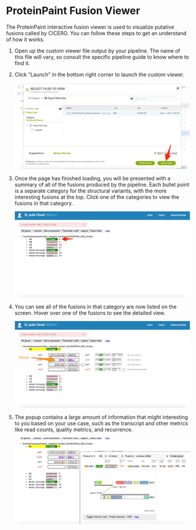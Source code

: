ProteinPaint Fusion Viewer
==========================

The ProteinPaint interactive fusion viewer is used to visualize putative
fusions called by CICERO. You can follow these steps to get an
understand of how it works.

1.  Open up the custom viewer file output by your pipeline. The name of
    this file will vary, so consult the specific pipeline guide to know
    where to find it.
2.  Click "Launch" in the bottom right corner to launch the custom
    viewer.

    ![image](../../images/guides/visualizations/fusions_viewer_startup.png)

3.  Once the page has finished loading, you will be presented with a
    summary of all of the fusions produced by the pipeline. Each bullet
    point is a separate category for the structural variants, with the
    more interesting fusions at the top. Click one of the categories to
    view the fusions in that category.

    ![image](../../images/guides/visualizations/fusions_click_hq.png)

4.  You can see all of the fusions in that category are now listed on
    the screen. Hover over one of the fusions to see the detailed view.

    ![image](../../images/guides/visualizations/fusions_hover.png)

5.  The popup contains a large amount of information that might
    interesting to you based on your use case, such as the transcript
    and other metrics like read counts, quality metrics, and recurrence.

    ![image](../../images/guides/visualizations/fusions_detail.png)
